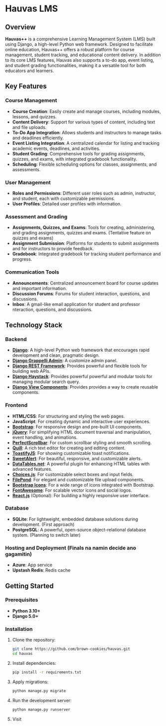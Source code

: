 # Hauvas LMS

## Overview

**Hauvas++** is a comprehensive Learning Management System (LMS) built using Django, a high-level Python web framework. Designed to facilitate online education, Hauvas++ offers a robust platform for course management, student tracking, and educational content delivery. In addition to its core LMS features, Hauvas also supports a to-do app, event listing, and student grading functionalities, making it a versatile tool for both educators and learners.


## Key Features

### Course Management
- **Course Creation**: Easily create and manage courses, including modules, lessons, and quizzes.
- **Content Delivery**: Support for various types of content, including text and file uploads.
- **To-Do App Integration**: Allows students and instructors to manage tasks and deadlines efficiently.
- **Event Listing Integration**: A centralized calendar for listing and tracking academic events, deadlines, and activities.
- **Student Grading**: Comprehensive tools for grading assignments, quizzes, and exams, with integrated gradebook functionality.
- **Scheduling**: Flexible scheduling options for classes, assignments, and assessments.

### User Management
- **Roles and Permissions**: Different user roles such as admin, instructor, and student, each with customizable permissions.
- **User Profiles**: Detailed user profiles with information.

### Assessment and Grading
- **Assignments, Quizzes, and Exams**: Tools for creating, administering, and grading assignments, quizzes and exams. (Tentative feature on quizzes and exams)
- **Assignment Submission**: Platforms for students to submit assignments and for instructors to provide feedback.
- **Gradebook**: Integrated gradebook for tracking student performance and progress.

### Communication Tools
- **Announcements**: Centralized announcement board for course updates and important information.
- **Discussion Forums**: Forums for student interaction, questions, and discussions.
- **Inbox**: A gmail-like email application for student and professor nteraction, questions, and discussions.

## Technology Stack

### Backend
- **[Django](https://www.djangoproject.com/)**: A high-level Python web framework that encourages rapid development and clean, pragmatic design.
- **[Django Grappelli Admin](https://django-grappelli.readthedocs.io/en/latest/)**: A customize admin panel.
- **[Django REST Framework](https://www.django-rest-framework.org/)**: Provides powerful and flexible tools for building web APIs.
- **[Django Haystack](https://django-haystack.readthedocs.io/en/master/)**: Provides powerful powerful and modular tools for managing modular search query.
- **[Django View Components](https://django-viewcomponent.readthedocs.io/en/latest/overview.html)**: Provides provides a way to create reusable components.

### Frontend
- **HTML/CSS**: For structuring and styling the web pages.
- **JavaScript**: For creating dynamic and interactive user experiences.
- **[Bootstrap](https://getbootstrap.com/)**: For responsive design and pre-built UI components.
- **[jQuery](https://jquery.com/)**: For simplifying HTML document traversal and manipulation, event handling, and animations.
- **[PerfectScrollbar](https://github.com/mdbootstrap/perfect-scrollbar)**: For custom scrollbar styling and smooth scrolling.
- **[Quill](https://quilljs.com/)**: A rich text editor for creating and editing content.
- **[ToastifyJS](https://apvarun.github.io/toastify-js/)**: For showing customizable toast notifications.
- **[SweetAlert](https://sweetalert.js.org/)**: For beautiful, responsive, and customizable alerts.
- **[DataTables.net](https://datatables.net/)**: A powerful plugin for enhancing HTML tables with advanced features.
- **[Choices.js](https://choices-js.github.io/Choices/)**: For customizable select boxes and input fields.
- **[FilePond](https://pqina.nl/filepond/)**: For elegant and customizable file upload components.
- **[Bootstrap Icons](https://icons.getbootstrap.com/)**: For a wide range of icons integrated with Bootstrap.
- **[FontAwesome](https://fontawesome.com/)**: For scalable vector icons and social logos.
- **[React.js](https://reactjs.org/)** (Optional): For building a highly responsive user interface.


### Database
- **SQLite**: For lightweight, embedded database solutions during development. (First approach)
- **PostgreSQL**: A powerful, open-source object-relational database system. (Planning to switch later)

### Hosting and Deployment (Finals na namin decide ano gagamitin)
- **Azure**: App service
- **Upstash Redis**: Redis cache

## Getting Started

### Prerequisites
- **Python 3.10+**
- **Django 5.0+**

### Installation

1. Clone the repository:
    ```bash
    git clone https://github.com/brown-cookies/hauvas.git
    cd hauvas
    ```

2. Install dependencies:
    ```bash
    pip install -r requirements.txt
    ```

3. Apply migrations:
    ```bash
    python manage.py migrate
    ```

4. Run the development server:
    ```bash
    python manage.py runserver
    ```
5. Visit [](127.0.0.1:8000)
